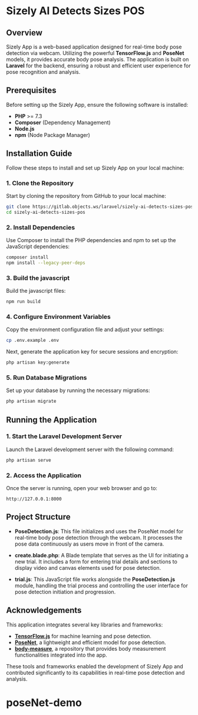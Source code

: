 # Sizely AI Detects Sizes POS

## Overview

Sizely App is a web-based application designed for real-time body pose detection via webcam. Utilizing the powerful **TensorFlow.js** and **PoseNet** models, it provides accurate body pose analysis. The application is built on **Laravel** for the backend, ensuring a robust and efficient user experience for pose recognition and analysis.

## Prerequisites

Before setting up the Sizely App, ensure the following software is installed:

-   **PHP** >= 7.3
-   **Composer** (Dependency Management)
-   **Node.js**
-   **npm** (Node Package Manager)

## Installation Guide

Follow these steps to install and set up Sizely App on your local machine:

### 1. Clone the Repository

Start by cloning the repository from GitHub to your local machine:

```bash
git clone https://gitlab.objects.ws/laravel/sizely-ai-detects-sizes-pos.git
cd sizely-ai-detects-sizes-pos
```

### 2. Install Dependencies

Use Composer to install the PHP dependencies and npm to set up the JavaScript dependencies:

```bash
composer install
npm install --legacy-peer-deps
```

### 3. Build the javascript

Build the javascript files:

```bash
npm run build
```

### 4. Configure Environment Variables

Copy the environment configuration file and adjust your settings:

```bash
cp .env.example .env
```

Next, generate the application key for secure sessions and encryption:

```bash
php artisan key:generate
```

### 5. Run Database Migrations

Set up your database by running the necessary migrations:

```bash
php artisan migrate
```

## Running the Application

### 1. Start the Laravel Development Server

Launch the Laravel development server with the following command:

```bash
php artisan serve
```

### 2. Access the Application

Once the server is running, open your web browser and go to:

```
http://127.0.0.1:8000
```

## Project Structure

-   **PoseDetection.js**: This file initializes and uses the PoseNet model for real-time body pose detection through the webcam. It processes the pose data continuously as users move in front of the camera.

-   **create.blade.php**: A Blade template that serves as the UI for initiating a new trial. It includes a form for entering trial details and sections to display video and canvas elements used for pose detection.

-   **trial.js**: This JavaScript file works alongside the **PoseDetection.js** module, handling the trial process and controlling the user interface for pose detection initiation and progression.

## Acknowledgements

This application integrates several key libraries and frameworks:

-   **[TensorFlow.js](https://www.tensorflow.org/js)** for machine learning and pose detection.
-   **[PoseNet](https://github.com/tensorflow/tfjs-models/tree/master/posenet)**, a lightweight and efficient model for pose detection.
-   **[body-measure](https://github.com/AI-Machine-Vision-Lab/body-measure)**, a repository that provides body measurement functionalities integrated into the app.

These tools and frameworks enabled the development of Sizely App and contributed significantly to its capabilities in real-time pose detection and analysis.
# poseNet-demo
